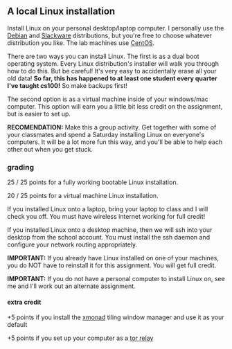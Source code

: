 ## A local Linux installation

Install Linux on your personal desktop/laptop computer.
I personally use the [Debian](http://www.debian.org/) and [Slackware](http://slackware.com) distributions, but you're free to choose whatever distribution you like.
The lab machines use [CentOS](http://www.centos.org).

There are two ways you can install Linux.
The first is as a dual boot operating system.
Every Linux distribution's installer will walk you through how to do this.
But be careful!
It's very easy to accidentally erase all your old data!
**So far, this has happened to at least one student every quarter I've taught cs100!**
So make backups first!

The second option is as a virtual machine inside of your windows/mac computer.
This option will earn you a little bit less credit on the assignment, but is easier to set up.

**RECOMENDATION:**
Make this a group activity.
Get together with some of your classmates and spend a Saturday installing Linux on everyone's computers.
It will be a lot more fun this way, and you'll be able to help each other out when you get stuck.

### grading

25 / 25 points for a fully working bootable Linux installation.

20 / 25 points for a virtual machine Linux installation.

If you installed Linux onto a laptop, bring your laptop to class and I will check you off.  You must have wireless internet working for full credit!

If you installed Linux onto a desktop machine, then we will ssh into your desktop from the school account.  You must install the ssh daemon and configure your network routing appropriately.

**IMPORTANT:**
If you already have Linux installed on one of your machines, you do NOT have to reinstall it for this assignment.
You will get full credit.

**IMPORTANT:**
If you do not have a personal computer to install Linux on, see me and I'll work out an alternate assignment.

#### extra credit

+5 points if you install the [xmonad](http://xmonad.org/) tiling window manager and use it as your default

+5 points if you set up your computer as a [tor relay](https://www.torproject.org/docs/tor-doc-relay.html.en)
